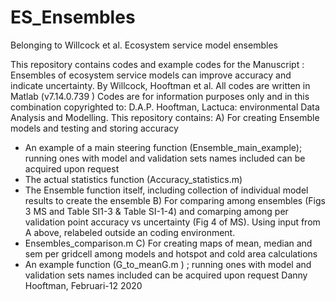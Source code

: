 # ES_Ensembles
Belonging to Willcock et al. Ecosystem service model ensembles

This repository contains codes and example codes for the Manuscript : Ensembles of ecosystem service models can improve accuracy and indicate uncertainty. By Willcock, Hooftman et al. 
All codes are written in Matlab (v7.14.0.739 ) 
Codes are for information purposes only and in this combination copyrighted to:
 D.A.P. Hooftman, Lactuca: environmental Data Analysis and Modelling.
This repository contains:
A)	For creating Ensemble models and testing and storing accuracy
-	An example of a main steering function (Ensemble_main_example); running ones with model and validation sets names included can be acquired upon request
-	The actual statistics function (Accuracy_statistics.m)
-	The Ensemble function itself, including collection of individual model results to create the ensemble
B)	For comparing among ensembles (Figs 3 MS and Table SI1-3 & Table SI-1-4) and comarping among per validation point accuracy vs uncertainty (Fig 4 of MS). Using input from A above, relabeled outside an coding environment.
-	Ensembles_comparison.m
C)	For creating maps of mean, median and sem per gridcell among models and hotspot and cold area calculations
-	An example function (G_to_meanG.m ) ; running ones with model and validation sets names included can be acquired upon request
Danny Hooftman, Februari-12 2020
